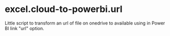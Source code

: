 # excel.cloud-to-powerbi.url
Little script to transform an url of file on onedrive to available using in Power BI link "url" option.
